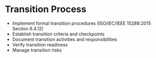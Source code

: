 # Transition Process

- Implement formal transition procedures (ISO/IEC/IEEE 15288:2015 Section 6.4.12)
- Establish transition criteria and checkpoints
- Document transition activities and responsibilities
- Verify transition readiness
- Manage transition risks